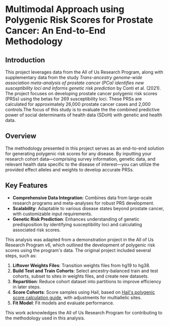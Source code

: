 # Multimodal Approach using Polygenic Risk Scores for Prostate Cancer: An End-to-End Methodology

## Introduction

This project leverages data from the All of Us Research Program, along with supplementary data from the study _Trans-ancestry genome-wide association meta-analysis of prostate cancer (PCa) identifies new susceptibility loci and informs genetic risk prediction_ by Conti et al. (2021). The project focuses on developing prostate cancer polygenic risk scores (PRSs) using the betas for 269 susceptibility loci. These PRSs are calculated for approximately 26,000 prostate cancer cases and 2,000 controls.The focus of this study is to evaluate the the combined predictive power of social determinants of health data (SDoH) with genetic and health data.

## Overview

The methodology presented in this project serves as an end-to-end solution for generating polygenic risk scores for any disease. By inputting your research cohort data—comprising survey information, genetic data, and relevant health data specific to the disease of interest—you can utilize the provided effect alleles and weights to develop accurate PRSs.

## Key Features

- **Comprehensive Data Integration**: Combines data from large-scale research programs and meta-analyses for robust PRS development.
- **Scalability**: Adaptable to various disease states beyond prostate cancer, with customizable input requirements.
- **Genetic Risk Prediction**: Enhances understanding of genetic predisposition by identifying susceptibility loci and calculating associated risk scores.

This analysis was adapted from a demonstration project in the All of Us Research Program v6, which outlined the development of polygenic risk scores using the program's data. The original project included several steps, such as:

1. **Liftover Weights Files**: Transition weights files from hg19 to hg38.
2. **Build Test and Train Cohorts**: Select ancestry-balanced train and test cohorts, subset to sites in weights files, and create new datasets. 
3. **Repartition**: Reduce cohort dataset into partitions to improve efficiency in later steps.
4. **Score Cohorts**: Score samples using Hail, based on [Hail's polygenic score calculation guide](https://hail.is/docs/0.2/guides/genetics.html#polygenic-score-calculation), with adjustments for multiallelic sites.
5. **Fit Model**: Fit models and evaluate performance.

This work acknowledges the All of Us Research Program for contributing to the methodology used in this analysis.


